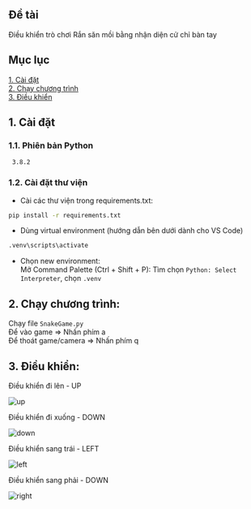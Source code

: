 ## Đề tài  
Điều khiển trò chơi Rắn săn mồi bằng nhận diện cử chỉ bàn tay

## Mục lục
[1. Cài đặt](#1-Cài-đặt)  
[2. Chạy chương trình](#2-Chạy-chương-trình)  
[3. Điều khiển](#3-Điều-khiển)  


## 1. Cài đặt
### 1.1. Phiên bản Python  
``` 3.8.2```

### 1.2. Cài đặt thư viện
- Cài các thư viện trong requirements.txt: 
```bash
pip install -r requirements.txt
```
- Dùng virtual environment (hướng dẫn bên dưới dành cho VS Code)  
```bash
.venv\scripts\activate
```
- Chọn new environment:   
Mở Command Palette (Ctrl + Shift + P): Tìm chọn ```Python: Select Interpreter```, chọn ```.venv``` 

## 2. Chạy chương trình:  
Chạy file ```SnakeGame.py```  
Để vào game => Nhấn phím a  
Để thoát game/camera => Nhấn phím q  

## 3. Điều khiển:

Điều khiển đi lên - UP

![up](/screenshot/up.png)

Điều khiển đi xuống - DOWN

![down](/screenshot/down.png)

Điều khiển sang trái - LEFT

![left](/screenshot/left.png)

Điều khiển sang phải - DOWN
 
![right](/screenshot/right.png)
